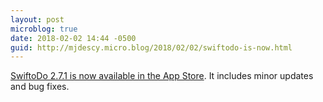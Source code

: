 ```yaml
---
layout: post
microblog: true
date: 2018-02-02 14:44 -0500
guid: http://mjdescy.micro.blog/2018/02/02/swiftodo-is-now.html
---
```

[SwiftoDo 2.7.1 is now available in the App Store](https://itunes.apple.com/us/app/swiftodo-task-list-for-todo.txt/id1073798440?ls=1&mt=8). It includes minor updates and bug fixes. 
